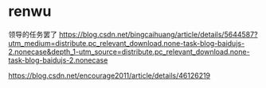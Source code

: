 # renwu
领导的任务罢了
https://blog.csdn.net/bingcaihuang/article/details/5644587?utm_medium=distribute.pc_relevant_download.none-task-blog-baidujs-2.nonecase&depth_1-utm_source=distribute.pc_relevant_download.none-task-blog-baidujs-2.nonecase


https://blog.csdn.net/encourage2011/article/details/46126219
